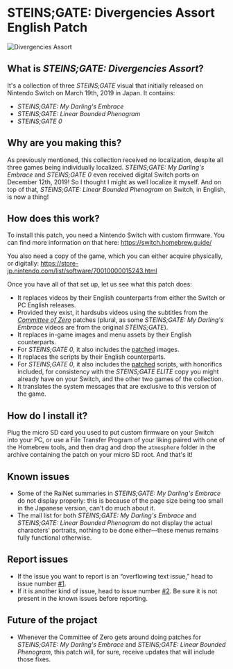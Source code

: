# STEINS;GATE: Divergencies Assort English Patch

![Divergencies Assort](https://user-images.githubusercontent.com/68027106/146678063-cb9c5bd8-a121-41e7-9728-6a56dc4f8b84.png)

## What is *STEINS;GATE: Divergencies Assort*?

It's a collection of three *STEINS;GATE* visual that initially released on Nintendo Switch on March 19th, 2019 in Japan. It contains:
* *STEINS;GATE: My Darling's Embrace*
* *STEINS;GATE: Linear Bounded Phenogram*
* *STEINS;GATE 0*

## Why are you making this?

As previously mentioned, this collection received no localization, despite all three games being individually localized. *STEINS;GATE: My Darling's Embrace* and *STEINS;GATE 0* even received digital Switch ports on December 12th, 2019! So I thought I might as well localize it myself. And on top of that, *STEINS;GATE: Linear Bounded Phenogram* on Switch, in English, is now a thing!

## How does this work?

To install this patch, you need a Nintendo Switch with custom firmware. You can find more information on that here:
https://switch.homebrew.guide/

You also need a copy of the game, which you can either acquire physically, or digitally:
https://store-jp.nintendo.com/list/software/70010000015243.html

Once you have all of that set up, let us see what this patch does:
* It replaces videos by their English counterparts from either the Switch or PC English releases.
* Provided they exist, it hardsubs videos using the subtitles from the *[Committee of Zero](https://sonome.dareno.me/projects/)* patches (plural, as some *STEINS;GATE: My Darling's Embrace* videos are from the original *STEINS;GATE*).
* It replaces in-game images and menu assets by their English counterparts.
* For *STEINS;GATE 0*, it also includes the [patched](https://sonome.dareno.me/projects/sg0-steam.html) images.
* It replaces the scripts by their English counterparts.
* For *STEINS;GATE 0*, it also includes the [patched](https://sonome.dareno.me/projects/sg0-steam.html) scripts, with honorifics included, for consistency with the *STEINS;GATE ELITE* copy you might already have on your Switch, and the other two games of the collection.
* It translates the system messages that are exclusive to this version of the game.

## How do I install it?

Plug the micro SD card you used to put custom firmware on your Switch into your PC, or use a File Transfer Program of your liking paired with one of the Homebrew tools, and then drag and drop the `atmosphere` folder in the archive containing the patch on your micro SD root. And that's it!

## Known issues

* Some of the RaiNet summaries in *STEINS;GATE: My Darling's Embrace* do not display properly: this is because of the page size being too small in the Japanese version, can't do much about it.
* The mail list for both *STEINS;GATE: My Darling's Embrace* and *STEINS;GATE: Linear Bounded Phenogram* do not display the actual characters' portraits, nothing to be done either—these menus remains fully functional otherwise.

## Report issues

* If the issue you want to report is an “overflowing text issue,” head to issue number [#1](https://github.com/Enorovan/sgda-patch/issues/1).
* If it is another kind of issue, head to issue number [#2](https://github.com/Enorovan/sgda-patch/issues/2). Be sure it is not present in the known issues before reporting.


## Future of the projact

* Whenever the Committee of Zero gets around doing patches for *STEINS;GATE: My Darling's Embrace* and *STEINS;GATE: Linear Bounded Phenogram*, this patch will, for sure, receive updates that will include those fixes.

